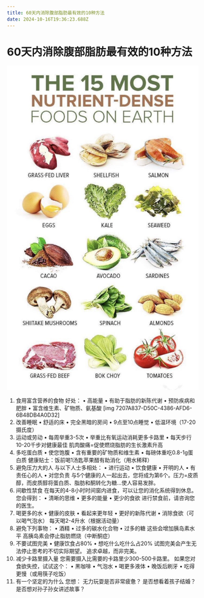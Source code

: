 ```yaml
---
title: 60天内消除腹部脂肪最有效的10种方法
date: 2024-10-16T19:36:23.688Z
---
```



# 60天内消除腹部脂肪最有效的10种方法
![7207A837-D50C-4386-AFD6-6B48DB4A0D32.png](https://github.com/isparkyou-github/tinymind-blog/blob/main/assets/images/2024-10-16/1729107402274.png?raw=true)
1. 食用富含营养的食物
好处：
• 高能量
• 有助于脂肪的新陈代谢
• 预防疾病和肥胖
• 富含维生素、矿物质、氨基酸
[img 7207A837-D50C-4386-AFD6-6B48DB4A0D32]
2. 改善睡眠
• 舒适的床
• 完全黑暗的房间
• 9点至10点睡觉
• 低温环境（17-20摄氏度）
3. 运动或劳动
• 每周举重3-5次
• 举重比有氧运动消耗更多卡路里
• 每天步行10-20千步对健康最佳
肌肉酸痛=促使燃烧脂肪的生长激素升高
4. 多吃蛋白质
• 使您饱腹
• 含有重要的矿物质和维生素
• 每磅体重吃0.8-1g蛋白质
健康贴士：饭前喝1汤匙苹果醋有助消化（用水稀释）
5. 避免压力大的人
与以下人士多相处：
• 进行运动
• 饮食健康
• 开明的人
• 有责任心的人
• 对您负责
与5个健康的人一起出去，您将成为第6个。压力=皮质醇，而皮质醇将蛋白质、脂肪和酮转化为糖...使人容易发胖。
6. 间歇性禁食
在每天的4-8小时时间窗内进食，可以让您的消化系统得到休息。
您会得到：
• 清晰的思维
• 更多的能量
• 更少的食欲
进行禁食前，请咨询您的医生。
7. 喝更多的水
• 健康的皮肤
• 看起来更年轻
• 更好的新陈代谢
• 消除食欲（可以喝气泡水）
每天喝2-4升水（根据活动量）
8. 避免下列事物：
• 酒精
• 过多的碳水化合物
• 过多的糖
这些会增加胰岛素水平
高胰岛素会停止脂肪燃烧（中断酮症）
9. 不要试图完美
• 健康饮食占80%
• 想吃什么吃什么占20%
试图完美会产生无法停止思考的不切实际期望。
追求卓越，而非完美。
10. 减少卡路里摄入量
您需要摄入比需要的卡路里少300-500卡路里。
如果您对食欲失控，试试这个：
• 黑咖啡
• 气泡水
• 喝更多液体
• 晚饭后刷牙
• 吃得更慢（或用筷子吃饭）
11. 有一个坚定的为什么
您想：
无力玩耍是否非常疲惫？
是否想看着孩子结婚？
是否想对孙子孙女讲述故事？